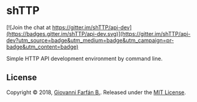 # shTTP

[![Join the chat at https://gitter.im/shTTP/api-dev](https://badges.gitter.im/shTTP/api-dev.svg)](https://gitter.im/shTTP/api-dev?utm_source=badge&utm_medium=badge&utm_campaign=pr-badge&utm_content=badge)

Simple HTTP API development environment by command line.

## License

Copyright © 2018, [Giovanni Farfán B.](https://github.com/gfarfanb). Released under the 
[MIT License](https://opensource.org/licenses/MIT).
